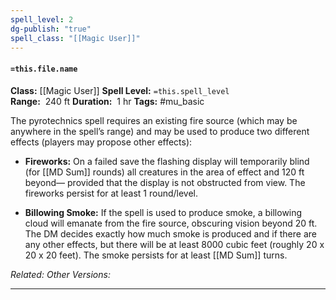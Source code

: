 ```yaml
---
spell_level: 2
dg-publish: "true"
spell_class: "[[Magic User]]"
---
```


#### `=this.file.name`

**Class:** [[Magic User]]
**Spell Level:** `=this.spell_level`  
**Range:**  240 ft
**Duration:**  1 hr
**Tags:** #mu_basic 

The pyrotechnics spell requires an existing fire source (which may be anywhere in the spell’s range) and may be used to produce two different effects (players may propose other effects):

- **Fireworks:** On a failed save the flashing display will temporarily blind (for [[MD Sum]] rounds) all creatures in the area of effect and 120 ft beyond— provided that the display is not obstructed from view. The fireworks persist for at least 1 round/level.

- **Billowing Smoke:** If the spell is used to produce smoke, a billowing cloud will emanate from the fire source, obscuring vision beyond 20 ft. The DM decides exactly how much smoke is produced and if there are any other effects, but there will be at least 8000 cubic feet (roughly 20 x 20 x 20 feet). The smoke persists for at least [[MD Sum]] turns.

*Related:*
*Other Versions:*
___
